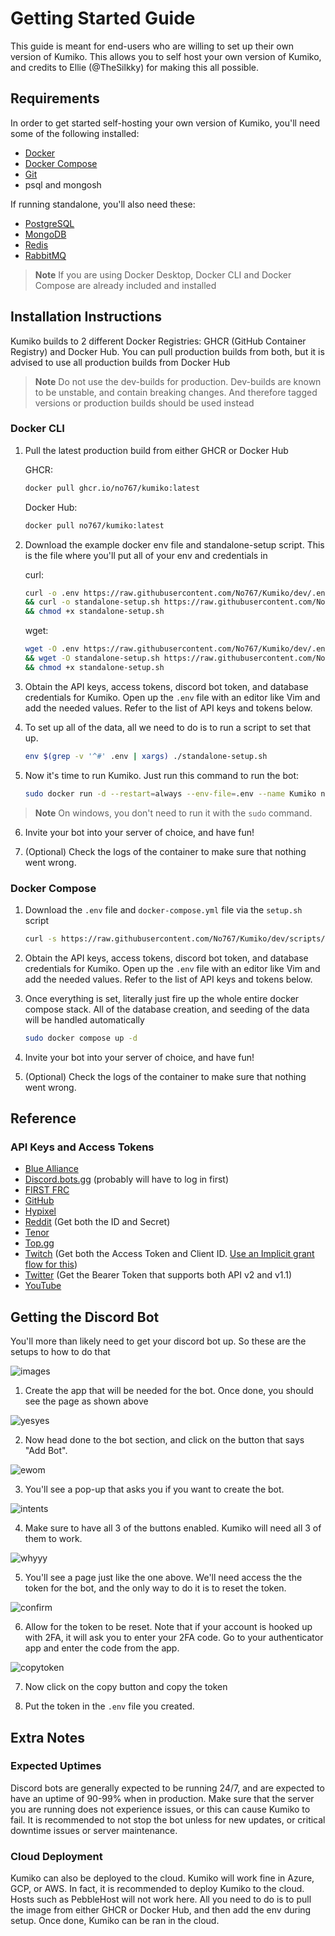 # Getting Started Guide

This guide is meant for end-users who are willing to set up their own version of Kumiko. This allows you to self host your own version of Kumiko, and credits to Ellie (@TheSilkky) for making this all possible.

## Requirements

In order to get started self-hosting your own version of Kumiko, you'll need some of the following installed:

- [Docker](https://www.docker.com/)
- [Docker Compose](https://docs.docker.com/compose/)
- [Git](https://git-scm.com/)
- psql and mongosh

If running standalone, you'll also need these:
  - [PostgreSQL](https://www.postgresql.org/)
  - [MongoDB](https://www.mongodb.com/)
  - [Redis](https://redis.io/)
  - [RabbitMQ](https://www.rabbitmq.com/)


> **Note**
> If you are using Docker Desktop, Docker CLI and Docker Compose are already included and installed

## Installation Instructions

Kumiko builds to 2 different Docker Registries: GHCR (GitHub Container Registry) and Docker Hub. You can pull production builds from both, but it is advised to use all production builds from Docker Hub


> **Note**
> Do not use the dev-builds for production. Dev-builds are known to be unstable, and contain breaking changes. And therefore tagged versions or production builds should be used instead


### Docker CLI

1. Pull the latest production build from either GHCR or Docker Hub

    GHCR: 
    ```bash
    docker pull ghcr.io/no767/kumiko:latest
    ```

    Docker Hub:
    ```bash
    docker pull no767/kumiko:latest
    ```

2. Download the example docker env file and standalone-setup script. This is the file where you'll put all of your env and credentials in

    curl:

    ```bash
    curl -o .env https://raw.githubusercontent.com/No767/Kumiko/dev/.env-docker-example \
    && curl -o standalone-setup.sh https://raw.githubusercontent.com/No767/Kumiko/dev/standalone-setup.sh \
    && chmod +x standalone-setup.sh
    ```

    wget:

    ```bash
    wget -O .env https://raw.githubusercontent.com/No767/Kumiko/dev/.env-docker-example \
    && wget -O standalone-setup.sh https://raw.githubusercontent.com/No767/Kumiko/dev/standalone-setup.sh \
    && chmod +x standalone-setup.sh
    ```

3. Obtain the API keys, access tokens, discord bot token, and database credentials for Kumiko. Open up the `.env` file with an editor like Vim and add the needed values. Refer to the list of API keys and tokens below.

4. To set up all of the data, all we need to do is to run a script to set that up.

    ```bash
    env $(grep -v '^#' .env | xargs) ./standalone-setup.sh
    ```

5. Now it's time to run Kumiko. Just run this command to run the bot:

    ```bash
    sudo docker run -d --restart=always --env-file=.env --name Kumiko no767/kumiko:latest
    ```

> **Note**
> On windows, you don't need to run it with the `sudo` command. 

6. Invite your bot into your server of choice, and have fun!

7. (Optional) Check the logs of the container to make sure that nothing went wrong.
### Docker Compose

1. Download the `.env` file and `docker-compose.yml` file via the `setup.sh` script

    ```bash
    curl -s https://raw.githubusercontent.com/No767/Kumiko/dev/scripts/setup.sh | sh
    ```

2. Obtain the API keys, access tokens, discord bot token, and database credentials for Kumiko. Open up the `.env` file with an editor like Vim and add the needed values. Refer to the list of API keys and tokens below.

3. Once everything is set, literally just fire up the whole entire docker compose stack. All of the database creation, and seeding of the data will be handled automatically

    ```bash
    sudo docker compose up -d
    ```

4. Invite your bot into your server of choice, and have fun!

5. (Optional) Check the logs of the container to make sure that nothing went wrong.

## Reference

### API Keys and Access Tokens

- [Blue Alliance](https://www.thebluealliance.com/apidocs)
- [Discord.bots.gg](https://discord.bots.gg/) (probably will have to log in first)
- [FIRST FRC](https://frc-events.firstinspires.org/services/API) 
- [GitHub](https://docs.github.com/en/rest/guides/basics-of-authentication)
- [Hypixel](https://api.hypixel.net/#section/Authentication/ApiKey)
- [Reddit](https://www.reddit.com/prefs/apps) (Get both the ID and Secret)
- [Tenor](https://developers.google.com/tenor/guides/quickstart#setup)
- [Top.gg](https://docs.top.gg/)
- [Twitch](https://dev.twitch.tv/docs/api/get-started) (Get both the Access Token and Client ID. [Use an Implicit grant flow for this](https://dev.twitch.tv/docs/authentication/getting-tokens-oauth#implicit-grant-flow))
- [Twitter](https://developer.twitter.com/en/docs/twitter-api/getting-started/about-twitter-api) (Get the Bearer Token that supports both API v2 and v1.1)
- [YouTube](https://developers.google.com/youtube/registering_an_application)
## Getting the Discord Bot

You'll more than likely need to get your discord bot up. So these are the setups to how to do that

![images](../assets/getting-started-assets/create-app.png)

1. Create the app that will be needed for the bot. Once done, you should see the page as shown above

![yesyes](../assets/getting-started-assets/create-bot.png)

2. Now head done to the bot section, and click on the button that says "Add Bot". 

![ewom](../assets/getting-started-assets/allow-bot.png)

3. You'll see a pop-up that asks you if you want to create the bot. 

![intents](../assets/getting-started-assets/allow-intents.png)

4. Make sure to have all 3 of the buttons enabled. Kumiko will need all 3 of them to work.

![whyyy](../assets/getting-started-assets/reset-token.png)

5. You'll see a page just like the one above. We'll need access the the token for the bot, and the only way to do it is to reset the token.

![confirm](../assets/getting-started-assets/allow-reset-token.png)

6. Allow for the token to be reset. Note that if your account is hooked up with 2FA, it will ask you to enter your 2FA code. Go to your authenticator app and enter the code from the app.

![copytoken](../assets/getting-started-assets/copy-token.png)

7. Now click on the copy button and copy the token

8. Put the token in the `.env` file you created.

## Extra Notes

### Expected Uptimes

Discord bots are generally expected to be running 24/7, and are expected to have an uptime of 90-99% when in production. Make sure that the server you are running does not experience issues, or this can cause Kumiko to fail. It is recommended to not stop the bot unless for new updates, or critical downtime issues or server maintenance.

### Cloud Deployment

Kumiko can also be deployed to the cloud. Kumiko will work fine in Azure, GCP, or AWS. In fact, it is recommended to deploy Kumiko to the cloud. Hosts such as PebbleHost will not work here. All you need to do is to pull the image from either GHCR or Docker Hub, and then add the env during setup. Once done, Kumiko can be ran in the cloud.
